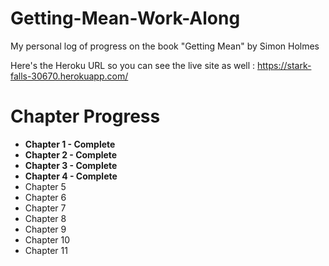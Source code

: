 # Getting-Mean-Work-Along

My personal log of progress on the book "Getting Mean" by Simon Holmes

Here's the Heroku URL so you can see the live site as well : https://stark-falls-30670.herokuapp.com/

# Chapter Progress

- **Chapter 1 - Complete**
- **Chapter 2 - Complete**
- **Chapter 3 - Complete**
- **Chapter 4 - Complete**
- Chapter 5
- Chapter 6
- Chapter 7
- Chapter 8
- Chapter 9
- Chapter 10
- Chapter 11
